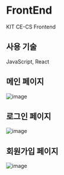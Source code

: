 # FrontEnd
KIT CE-CS Frontend

## 사용 기술
JavaScript, React

## 메인 페이지  
![image](https://github.com/KIT-CE-CS/Frontend/assets/90839233/765ff8bc-49f6-4359-b6ec-8cad92ad2903)  

## 로그인 페이지  
![image](https://github.com/KIT-CE-CS/Frontend/assets/90839233/e4649e20-6a94-46d6-8603-c0e56c5e07c0)  

## 회원가입 페이지
![image](https://github.com/KIT-CE-CS/Frontend/assets/90839233/27f59570-337a-47c1-b42d-0534ee0ff6f0)  
